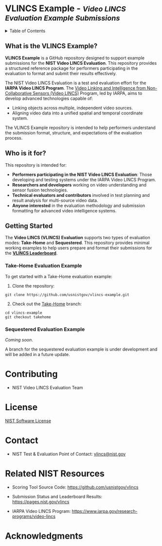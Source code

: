 <!-- README.md under main branch -->

# VLINCS Example - <small>_Video LINCS Evaluation Example Submissions_</small> 

<!-- TABLE OF CONTENTS -->
<details>
  <summary>Table of Contents</summary>
  <ol>
      <ul>
        <li><a href="#what-is-the-vlincs-example">What is the VLINCS Example?</a>
      </li>
        <li><a href="#who-is-it-for">Who is it for?</a>
      </li>
        <li><a href="#getting-started">Getting Started</a>
      <ul>
        <li><a href="#take-home-evaluation-example">Take-Home Evaluation Example</a>
      </li>
        <li><a href="#sequestered-evaluation-example">Sequestered Evaluation Example</a>
      </li>
      </ul>
        <li><a href="#contributing">Contributing</a>
      </li>
        <li><a href="#license">License</a>
      </li>
        <li><a href="#contact">Contact</a>
      </li>
        <li><a href="#related-nist-resources">Related NIST Resources</a>
      </li>
        <li><a href="#acknowledgments">Acknowledgments</a>
      </li>
    </ul>
    </li>
  </ol>
</details>



## What is the VLINCS Example?

**VLINCS Example** is a GitHub repository designed to support example submissions for the **NIST Video LINCS Evaluation**. This repository provides a structured reference package for performers participating in the evaluation to format and submit their results effectively.


The NIST Video LINCS Evaluation is a test and evaluation effort for the **IARPA Video LINCS Program**. The [Video Linking and Intelligence from Non-Collaborative Sensors (Video LINCS)](https://www.iarpa.gov/research-programs/video-lincs) Program, led by IARPA, aims to develop advanced technologies capable of:

- Linking objects across multiple, independent video sources.
- Aligning video data into a unified spatial and temporal coordinate system.

The VLINCS Example repository is intended to help performers understand the submission format, structure, and expectations of the evaluation process.

## Who is it for?

This repository is intended for:


- **Performers participating in the NIST Video LINCS Evaluation**: Those developing and testing systems under the IARPA Video LINCS Program.
- **Researchers and developers** working on video understanding and sensor fusion technologies.
- **Technical evaluators and contributors** involved in test planning and result analysis for multi-source video data.
- **Anyone interested** in the evaluation methodology and submission formatting for advanced video intelligence systems.


## Getting Started
The **Video LINCS (VLINCS) Evaluation** supports two types of evaluation modes: **Take-Home** and **Sequestered**. This repository provides minimal working examples to help users prepare and format their submissions for the **[VLINCS Leaderboard](https://pages.nist.gov/vlincs/)**.

### Take-Home Evaluation Example
To get started with a Take-Home evaluation example:

1. Clone the repository:

```
git clone https://github.com/usnistgov/vlincs-example.git
```
2. Check out the [Take-Home](https://github.com/usnistgov/vlincs-example/tree/takehome) branch:

```
cd vlincs-example
git checkout takehome
```
### Sequestered Evaluation Example 

_Coming soon_. 

A branch for the sequestered evaluation example is under development and will be added in a future update.

# Contributing
- NIST Video LINCS Evaluation Team

# License
[NIST Software License](LICENSE.md)

# Contact
- NIST Test & Evaluation Point of Contact: vlincs@nist.gov 

# Related NIST Resources 

- Scoring Tool Source Code: https://github.com/usnistgov/vlincs 

- Submission Status and Leaderboard Results: https://pages.nist.gov/vlincs

- IARPA Video LINCS Program: https://www.iarpa.gov/research-programs/video-lincs 
  
# Acknowledgments

